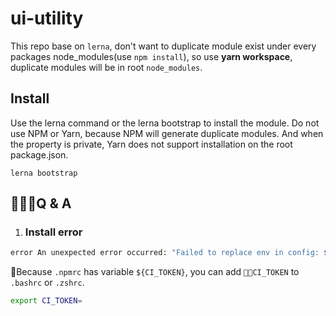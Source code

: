 # ui-utility

This repo base on `lerna`, don't want to duplicate module exist under every packages node_modules(use `npm install`), so use **yarn workspace**, duplicate modules will be in root `node_modules`.

## Install

Use the lerna command or the lerna bootstrap to install the module. Do not use NPM or Yarn, because NPM will generate duplicate modules. And when the property is private, Yarn does not support installation on the root package.json.

```
lerna bootstrap
```

## Q & A

1. ### Install error
  ```bash
  error An unexpected error occurred: "Failed to replace env in config: ${CI_TOKEN}"
  ```
  Because `.npmrc` has variable `${CI_TOKEN}`, you can add `CI_TOKEN` to `.bashrc` or `.zshrc`.

  ```bash
  export CI_TOKEN=
  ```